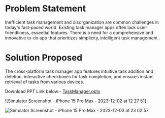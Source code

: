 # Problem Statement
Inefficient task management and disorganization are common challenges in today's fast-paced world. Existing task manager apps often lack user-friendliness, essential features. There is a need for a comprehensive and innovative to-do app that prioritizes simplicity, intelligent task management .

# Solution Proposed 
The cross-platform task manager app features intuitive task addition and deletion, interactive checkboxes for task completion, and ensures instant retrieval of tasks from various devices.

Download PPT Link below:- 
[TaskManager.pptx](https://github.com/shrutiv23/CPAD/files/13533922/TaskManager.pptx)

![Simulator Screenshot - iPhone 15 Pro Max - 2023-12-02 at 12 27 51]

![Simulator Screenshot - iPhone 15 Pro Max - 2023-12-03 at 23 02 57](https://github.com/shrutiv23/flutter-Task-Manager/assets/127499134/6caf4349-ecc8-4078-854f-d84882092ef2)
